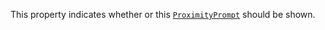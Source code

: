 This property indicates whether or this [`ProximityPrompt`](https://create.roblox.com/docs/reference/engine/classes/ProximityPrompt) should be
shown.
